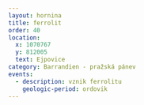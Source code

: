 ```yaml
---
layout: hornina
title: ferrolit
order: 40
location:
  x: 1070767
  y: 812005
  text: Ejpovice
category: Barrandien - pražská pánev
events:
  - description: vznik ferrolitu
    geologic-period: ordovik
---
```


